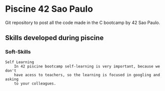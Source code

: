 # Piscine 42 Sao Paulo

Git repository to post all the code made in the C bootcamp by 42 Sao Paulo.

## Skills developed during piscine

### Soft-Skills
	Self Learning
		In 42 piscine bootcamp self-learning is very important, because we don't 
		have acess to teachers, so the learning is focused in googling and asking
		to your colleagues.

